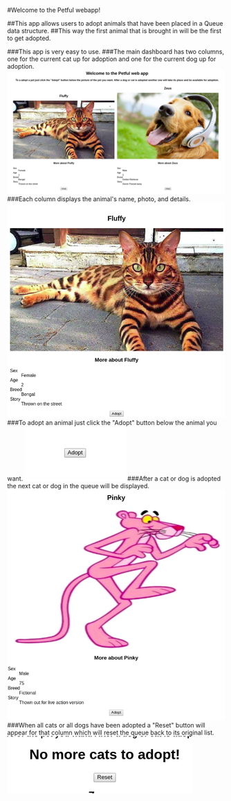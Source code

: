 #Welcome to the Petful webapp!

##This app allows users to adopt animals that have been placed in a Queue data structure. 
##This way the first animal that is brought in will be the first to get adopted.

###This app is very easy to use.
###The main dashboard has two columns, one for the current cat up for adoption and one for the current dog up for adoption.
![dashboard](./pics/dashboard.png?raw=true "Main Page")
###Each column displays the animal's name, photo, and details.
![columns](./pics/column.png?raw=true "Columns")
###To adopt an animal just click the "Adopt" button below the animal you want.
![adoptButton](./pics/adopt_button.png?raw=true "Adopt Button")
###After a cat or dog is adopted the next cat or dog in the queue will be displayed.
![newCat](./pics/newCat.png?raw=true "New Pet")
###When all cats or all dogs have been adopted a "Reset" button will appear for that column which will reset the queue back to its original list.
![reset](./pics/reset.png?raw=true "Reset Button")
